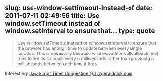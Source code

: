 slug: use-window-settimeout-instead-of
date: 2011-07-11 02:49:56
title: Use window.setTimeout instead of window.setInterval to ensure that...
type: quote
---

> Use window.setTimeout instead of window.setInterval to ensure that the browser has enough time to update between every single iteration. This is necessary because window.setInterval(callback, ms) tries to fire its callback every n milliseconds rather than providing n milliseconds between each time it fires.

Interesting: [JavaScript Timer Congestion @ fitzgeraldnick.com](http://fitzgeraldnick.com/weblog/40/)

